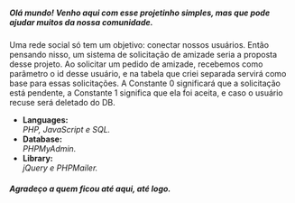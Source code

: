 <h5>Olá mundo! Venho aqui com esse projetinho simples, mas que pode ajudar muitos da nossa comunidade.</h5>
<p>Uma rede social só tem um objetivo: conectar nossos usuários. Então pensando nisso, um sistema de solicitação de amizade seria a proposta desse projeto. Ao solicitar um pedido de amizade, recebemos como parâmetro o id desse usuário, e na tabela que criei separada servirá como base para essas solicitações. A Constante 0 significará que a solicitação está pendente, a Constante 1 significa que ela foi aceita, e caso o usuário recuse será deletado do DB.</p>



<ul>
<li>
  <strong>Languages: </strong><br />
  <i>PHP, JavaScript e SQL.</i>
 </li>

<li>
  <strong>Database: </br /></strong>
  <i>PHPMyAdmin.</i>
</li>

<li>
  <strong>Library: <br /></strong>
  <i>jQuery e PHPMailer.</i>
</ul>

<h5>Agradeço a quem ficou até aqui, até logo.</h5>
